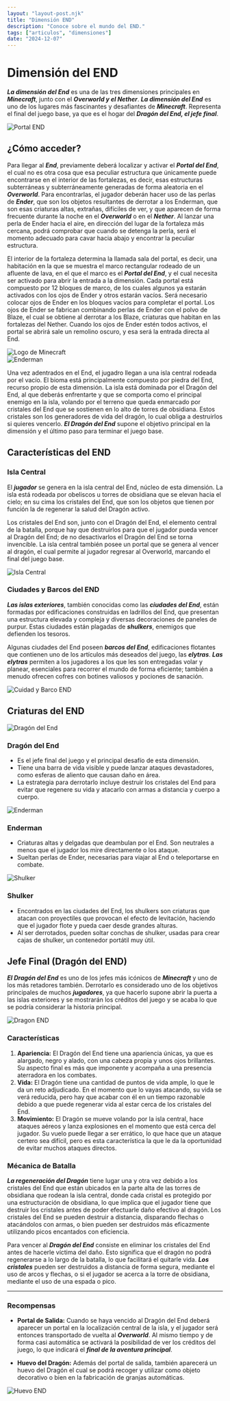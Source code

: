 ```yaml
---
layout: "layout-post.njk"
title: "Dimensión END"
description: "Conoce sobre el mundo del END."
tags: ["articulos", "dimensiones"]
date: "2024-12-07"
---
```


# Dimensión del END

***La dimensión del End*** es una de las tres dimensiones principales en ***Minecraft***, junto con el ***Overworld y el Nether***. ***La dimensión del End*** es uno de los lugares más fascinantes y desafiantes de ***Minecraft***. Representa el final del juego base, ya que es el hogar del ***Dragón del End, el jefe final***. 

<img src="https://static.wikia.nocookie.net/minecraft_gamepedia/images/f/fa/End_Portal_%28Active%29.png" alt="Portal END" style="max-width: 1000px;">

## ¿Cómo acceder?

Para llegar al ***End***, previamente deberá localizar y activar el ***Portal del End***, el cual no es otra cosa que esa peculiar estructura que únicamente puede encontrarse en el interior de las fortalezas, es decir, esas estructuras subterráneas y subterráneamente generadas de forma aleatoria en el ***Overworld***. Para encontrarlas, el jugador deberán hacer uso de las perlas de ***Ender***, que son los objetos resultantes de derrotar a los Enderman, que son esas criaturas altas, extrañas, difíciles de ver, y que aparecen de forma frecuente durante la noche en el ***Overworld*** o en el ***Nether***. Al lanzar una perla de Ender hacia el aire, en dirección del lugar de la fortaleza más cercana, podrá comprobar que cuando se detenga la perla, será el momento adecuado para cavar hacia abajo y encontrar la peculiar estructura.

El interior de la fortaleza determina la llamada sala del portal, es decir, una habitación en la que se muestra el marco rectangular rodeado de un afluente de lava, en el que el marco es el ***Portal del End***, y el cual necesita ser activado para abrir la entrada a la dimensión. Cada portal está compuesto por 12 bloques de marco, de los cuales algunos ya estarán activados con los ojos de Ender y otros estarán vacíos. Será necesario colocar ojos de Ender en los bloques vacíos para completar el portal. Los ojos de Ender se fabrican combinando perlas de Ender con el polvo de Blaze, el cual se obtiene al derrotar a los Blaze, criaturas que habitan en las fortalezas del Nether. Cuando los ojos de Ender estén todos activos, el portal se abrirá sale un remolino oscuro, y esa será la entrada directa al End. 

  <div class="row">
    <div class="col-md-6">
      <img src="https://www.40servidoresmc.es/blog/wp-content/uploads/2022/12/aaaaaa.jpg" alt="Logo de Minecraft" class="img-fluid">
    </div>
    <div class="col-md-6">
      <img src="https://static1.thegamerimages.com/wordpress/wp-content/uploads/2022/08/minecraft-endermen-in-end.jpg" alt="Enderman" class="img-fluid">
    </div>
  </div>
</section>

Una vez adentrados en el End, el jugadro llegan a una isla central rodeada por el vacío. El bioma está principalmente compuesto por piedra del End, recurso propio de esta dimensión. La isla está dominada por el Dragón del End, al que deberás enfrentarte y que se comporta como el principal enemigo en la isla, volando por el terreno que queda enmarcado por cristales del End que se sostienen en lo alto de torres de obsidiana. Estos cristales son los generadores de vida del dragón, lo cual obliga a destruirlos si quieres vencerlo. ***El Dragón del End*** supone el objetivo principal en la dimensión y el último paso para terminar el juego base. 

## Características del END

### Isla Central

El ***jugador*** se genera en la isla central del End, núcleo de esta dimensión. La isla está rodeada por obeliscos u torres de obsidiana que se elevan hacia el cielo; en su cima los cristales del End, que son los objetos que tienen por función la de regenerar la salud del Dragón activo.

Los cristales del End son, junto con el Dragón del End, el elemento central de la batalla, porque hay que destruirlos para que el jugador pueda vencer al Dragón del End; de no desactivarlos el Dragón del End se torna invencible. La isla central también posee un portal que se genera al vencer al dragón, el cual permite al jugador regresar al Overworld, marcando el final del juego base.

<img src="https://www.minecraft101.net/r/i/end-central-island.png" alt="Isla Central">

### Ciudades y Barcos del END

***Las islas exteriores***, también conocidas como las ***ciudades del End***, están formadas por edificaciones construidas en ladrillos del End, que presentan una estructura elevada y compleja y diversas decoraciones de paneles de purpur. Estas ciudades están plagadas de ***shulkers***, enemigos que defienden los tesoros.

Algunas ciudades del End poseen ***barcos del End***, edificaciones flotantes que contienen uno de los artículos más deseados del juego, las ***elytras***. ***Las elytras*** permiten a los jugadores a los que les son entregadas volar y planear, esenciales para recorrer el mundo de forma eficiente; también a menudo ofrecen cofres con botines valiosos y pociones de sanación. 

<img src="https://servers-minecraft.net/assets/img/articles/april/What%20Is%20an%20End%20Ship%20in%20Minecraft.jpg" alt="Cuidad y Barco END">

<h2>Criaturas del END</h2>
<div class="creature-section">

  <div class="creature">
    <img src="https://media.tenor.com/xSwM0lAKOvMAAAAi/ender-dragon-end-dragon.gif" alt="Dragón del End" class="creature-img">
    <div class="creature-info">
      <h3>Dragón del End</h3>
      <ul>
        <li>Es el jefe final del juego y el principal desafío de esta dimensión.</li>
        <li>Tiene una barra de vida visible y puede lanzar ataques devastadores, como esferas de aliento que causan daño en área.</li>
        <li>La estrategia para derrotarlo incluye destruir los cristales del End para evitar que regenere su vida y atacarlo con armas a distancia y cuerpo a cuerpo.</li>
      </ul>
    </div>
  </div>

  <div class="creature">
    <img src="https://media.tenor.com/1TaM3gbKCHgAAAAi/ender.gif" alt="Enderman" class="creature-img">
    <div class="creature-info">
      <h3>Enderman</h3>
      <ul>
        <li>Criaturas altas y delgadas que deambulan por el End. Son neutrales a menos que el jugador los mire directamente o los ataque.</li>
        <li>Sueltan perlas de Ender, necesarias para viajar al End o teleportarse en combate.</li>
      </ul>
    </div>
  </div>


  <div class="creature">
    <img src="https://static.wikia.nocookie.net/minecraft_gamepedia/images/0/06/Shulker.png" alt="Shulker" class="creature-img">
    <div class="creature-info">
      <h3>Shulker</h3>
      <ul>
        <li>Encontrados en las ciudades del End, los shulkers son criaturas que atacan con proyectiles que provocan el efecto de levitación, haciendo que el jugador flote y pueda caer desde grandes alturas.</li>
        <li>Al ser derrotados, pueden soltar conchas de shulker, usadas para crear cajas de shulker, un contenedor portátil muy útil.</li>
      </ul>
    </div>
  </div>
</div>

## Jefe Final (Dragón del END)

***El Dragón del End*** es uno de los jefes más icónicos de ***Minecraft*** y uno de los más retadores también. Derrotarlo es considerado uno de los objetivos principales de muchos ***jugadores***, ya que hacerlo supone abrir la puerta a las islas exteriores y se mostrarán los créditos del juego y se acaba lo que se podría considerar la historia principal. 

<img src="https://i.blogs.es/767967/minecraft-ender-dragon/840_560.jpeg" alt="Dragon END">

### Características

1. **Apariencia:** El Dragón del End tiene una apariencia únicas, ya que es alargado, negro y alado, con una cabeza propia y unos ojos brillantes. Su aspecto final es más que imponente y acompaña a una presencia aterradora en los combates.
2. **Vida:** El Dragón tiene una cantidad de puntos de vida ample, lo que le da un reto adjudicado. En el momento que lo vayas atacando, su vida se verá reducida, pero hay que acabar con él en un tiempo razonable debido a que puede regenerar vida al estar cerca de los cristales del End.
3. **Movimiento:** El Dragón se mueve volando por la isla central, hace ataques aéreos y lanza explosiones en el momento que está cerca del jugador. Su vuelo puede llegar a ser errático, lo que hace que un ataque certero sea difícil, pero es esta característica la que le da la oportunidad de evitar muchos ataques directos. 

### Mécanica de Batalla

***La regeneración del Dragón*** tiene lugar una y otra vez debido a los cristales del End que están ubicados en la parte alta de las torres de obsidiana que rodean la isla central, donde cada cristal es protegido por una estructuración de obsidiana, lo que implica que el jugador tiene que destruir los cristales antes de poder efectuarle daño efectivo al dragón.
Los cristales del End se pueden destruir a distancia, disparando flechas o atacándolos con armas, o bien pueden ser destruidos más eficazmente utilizando picos encantados con eficiencia. 

Para vencer al ***Dragón del End*** consiste en eliminar los cristales del End antes de hacerle víctima del daño. Esto significa que el dragón no podrá regenerarse a lo largo de la batalla, lo que facilitará el quitarle vida.
***Los cristales*** pueden ser destruidos a distancia de forma segura, mediante el uso de arcos y flechas, o si el jugador se acerca a la torre de obsidiana, mediante el uso de una espada o pico. 

---

### Recompensas

- **Portal de Salida:** Cuando se haya vencido al Dragón del End deberá aparecer un portal en la localización central de la isla, y el jugador será entonces transportado de vuelta al ***Overworld***. Al mismo tiempo y de forma casi automática se activará la posibilidad de ver los créditos del juego, lo que indicará el ***final de la aventura principal***.

- **Huevo del Dragón:** Además del portal de salida, también aparecerá un huevo del Dragón el cual se podrá recoger y utilizar como objeto decorativo o bien en la fabricación de granjas automáticas.

<img src="https://www.minecraft101.net/g/i/exit-portal-active.png" alt="Huevo END">